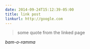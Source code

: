 ```yaml
---
date: 2014-09-24T15:12:39-05:00
title: link post
linkurl: http://google.com
---
```


> some quote from the linked page

<cite>bam-o-ramma</cite>